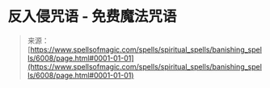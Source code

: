 <!--yml

category: 未分类

date: 2024-06-12 18:40:28

-->

# 反入侵咒语 - 免费魔法咒语

> 来源：[https://www.spellsofmagic.com/spells/spiritual_spells/banishing_spells/6008/page.html#0001-01-01](https://www.spellsofmagic.com/spells/spiritual_spells/banishing_spells/6008/page.html#0001-01-01)
